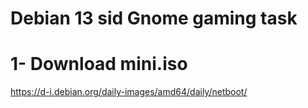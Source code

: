 # Debian 13 sid Gnome gaming task
# 1- Download mini.iso

https://d-i.debian.org/daily-images/amd64/daily/netboot/

